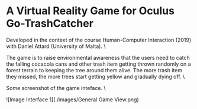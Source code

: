 # A Virtual Reality Game for Oculus Go-TrashCatcher

Developed in the context of the course Human-Computer Interaction (2019) with Daniel Attard (University of Malta). \\

The game is to raise environmental awareness that the users need to catch the falling cocacola cans and other trash item getting thrown randomly on a forest terrain to keeping the tree around them alive. The more trash item they missed, the more trees start getting yellow and gradually dying off. \\

Some screenshot of the game inteface. \\

![Image Interface 1](./images/General Game View.png)


